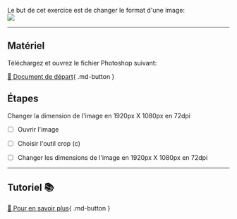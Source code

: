 Le but de cet exercice est de changer le format d'une image:   
<img src="images/anthony_cantin.jpg">
***  

## Matériel
Téléchargez et ouvrez le fichier Photoshop suivant:   

[📁 Document de départ](https://tim-montmorency.com/compendium/582-121%E2%80%93illustration-numerique/exercice/images/anthony_cantin.jpg
){ .md-button }   <br>



## Étapes
Changer la dimension de l'image en 1920px X 1080px en 72dpi

- [ ] Ouvrir l'image
- [ ] Choisir l'outil crop (c)
- [ ] Changer les dimensions de l'image en 1920px X 1080px en 72dpi


***  
## Tutoriel 📚
[📖 Pour en savoir plus](https://cmontmorency365-my.sharepoint.com/:v:/g/personal/flpilote_cmontmorency_qc_ca/EW-j3aga9SFBiAtC8gBjViUBmZ2HR9NZiCIdAyUKekTCsA?nav=eyJyZWZlcnJhbEluZm8iOnsicmVmZXJyYWxBcHAiOiJPbmVEcml2ZUZvckJ1c2luZXNzIiwicmVmZXJyYWxBcHBQbGF0Zm9ybSI6IldlYiIsInJlZmVycmFsTW9kZSI6InZpZXciLCJyZWZlcnJhbFZpZXciOiJNeUZpbGVzTGlua0NvcHkifX0&e=EgvvA9){ .md-button }   <br>



